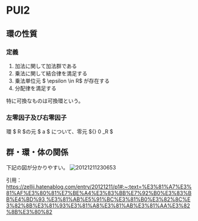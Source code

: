 # PUI2

## 環の性質
### 定義
1. 加法に関して加法群である
2. 乗法に関して結合律を満足する
3. 乗法単位元 $ \epsilon \in R$ が存在する
4. 分配律を満足する

特に可換なものは可換環という。

### 左零因子及び右零因子
環 $ R $の元 $ a $ について、零元 ${} 0 _R $

## 群・環・体の関係
下記の図が分かりやすい。
![20121211230653](https://user-images.githubusercontent.com/77034428/174715122-7ff845d6-2eb4-4b6b-97fb-14f92c528cf4.png)

引用：https://zellij.hatenablog.com/entry/20121211/p1#:~:text=%E3%81%A7%E3%81%AF%E3%80%81%E7%BE%A4%E3%83%BB%E7%92%B0%E3%83%BB%E4%BD%93,%E3%81%AB%E5%91%BC%E3%81%B0%E3%82%8C%E3%82%8B%E3%81%93%E3%81%A8%E3%81%AB%E3%81%AA%E3%82%8B%E3%80%82
